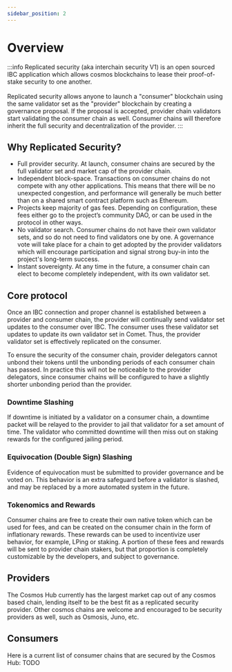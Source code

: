 ```yaml
---
sidebar_position: 2
---
```


# Overview
:::info
Replicated security (aka interchain security V1) is an open sourced IBC application which allows cosmos blockchains to lease their proof-of-stake security to one another.
<br></br>
Replicated security allows anyone to launch a "consumer" blockchain using the same validator set as the "provider" blockchain by creating a governance proposal. If the proposal is accepted, provider chain validators start validating the consumer chain as well. Consumer chains will therefore inherit the full security and decentralization of the provider.
:::
## Why Replicated Security?

- Full provider security. At launch, consumer chains are secured by the full validator set and market cap of the provider chain.
- Independent block-space. Transactions on consumer chains do not compete with any other applications. This means that there will be no unexpected congestion, and performance will generally be much better than on a shared smart contract platform such as Ethereum.
- Projects keep majority of gas fees. Depending on configuration, these fees either go to the project’s community DAO, or can be used in the protocol in other ways.
- No validator search. Consumer chains do not have their own validator sets, and so do not need to find validators one by one. A governance vote will take place for a chain to get adopted by the provider validators which will encourage participation and signal strong buy-in into the project's long-term success.
- Instant sovereignty. At any time in the future, a consumer chain can elect to become completely independent, with its own validator set.

## Core protocol

Once an IBC connection and proper channel is established between a provider and consumer chain, the provider will continually send validator set updates to the consumer over IBC. The consumer uses these validator set updates to update its own validator set in Comet. Thus, the provider validator set is effectively replicated on the consumer.

To ensure the security of the consumer chain, provider delegators cannot unbond their tokens until the unbonding periods of each consumer chain has passed. In practice this will not be noticeable to the provider delegators, since consumer chains will be configured to have a slightly shorter unbonding period than the provider.

### Downtime Slashing

If downtime is initiated by a validator on a consumer chain, a downtime packet will be relayed to the provider to jail that validator for a set amount of time. The validator who committed downtime will then miss out on staking rewards for the configured jailing period.

### Equivocation (Double Sign) Slashing

Evidence of equivocation must be submitted to provider governance and be voted on. This behavior is an extra safeguard before a validator is slashed, and may be replaced by a more automated system in the future.

### Tokenomics and Rewards

Consumer chains are free to create their own native token which can be used for fees, and can be created on the consumer chain in the form of inflationary rewards. These rewards can be used to incentivize user behavior, for example, LPing or staking. A portion of these fees and rewards will be sent to provider chain stakers, but that proportion is completely customizable by the developers, and subject to governance.

## Providers

The Cosmos Hub currently has the largest market cap out of any cosmos based chain, lending itself to be the best fit as a replicated security provider. Other cosmos chains are welcome and encouraged to be security providers as well, such as Osmosis, Juno, etc.

## Consumers

Here is a current list of consumer chains that are secured by the Cosmos Hub:
TODO
